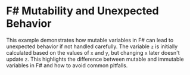 # F# Mutability and Unexpected Behavior

This example demonstrates how mutable variables in F# can lead to unexpected behavior if not handled carefully. The variable `z` is initially calculated based on the values of `x` and `y`, but changing `x` later doesn't update `z`. This highlights the difference between mutable and immutable variables in F# and how to avoid common pitfalls.